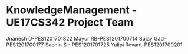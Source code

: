 # KnowledgeManagement - UE17CS342 Project Team

Jnanesh D-PES1201701822
Mayur RB-PES1201700714
Sujay Gad-PES1201700177
Sachin S - PES1201701725
Yalipi Revant-PES1201700201
